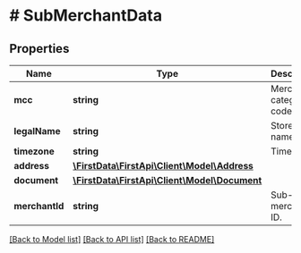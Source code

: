 # # SubMerchantData

## Properties

Name | Type | Description | Notes
------------ | ------------- | ------------- | -------------
**mcc** | **string** | Merchant category code. | 
**legalName** | **string** | Store legal name. | [optional] 
**timezone** | **string** | Timezone. | [optional] 
**address** | [**\FirstData\FirstApi\Client\Model\Address**](Address.md) |  | [optional] 
**document** | [**\FirstData\FirstApi\Client\Model\Document**](Document.md) |  | [optional] 
**merchantId** | **string** | Sub-merchant ID. | [optional] 

[[Back to Model list]](../../README.md#documentation-for-models) [[Back to API list]](../../README.md#documentation-for-api-endpoints) [[Back to README]](../../README.md)


